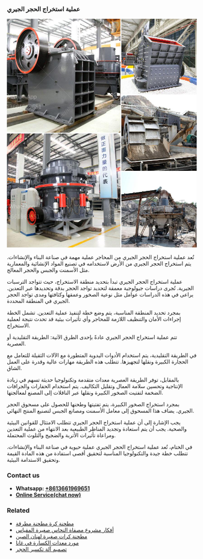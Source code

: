 <h3>عملية استخراج الحجر الجيري</h3><img src='1701852491.jpg' alt=''><p>تُعد عملية استخراج الحجر الجيري من المحاجر عملية مهمة في صناعة البناء والإنشاءات. يتم استخراج الحجر الجيري من الأرض لاستخدامه في تصنيع المواد الإنشائية والمعمارية مثل الأسمنت والجبس والحجر المعالج.</p><p>عملية استخراج الحجر الجيري تبدأ بتحديد منطقة الاستخراج، حيث تتواجد الترسبات الجيرية. تُجرى دراسات جيولوجية معمقة لتحديد تواجد الحجر بدقة وتحديدها عبر التعدين. يراعى في هذه الدراسات عوامل مثل نوعية الصخور وعمقها وكثافتها ومدى تواجد الحجر الجيري في المنطقة المحددة.</p><p>بمجرد تحديد المنطقة المناسبة، يتم وضع خطة لتنفيذ عملية التعدين. تشمل الخطة إجراءات الأمان والتنظيف اللازمة للمحاجر وأي تأثيرات بيئية قد تحدث نتيجة لعملية الاستخراج.</p><p>تتم عملية استخراج الحجر الجيري عادةً بإحدى الطرق الآتية: الطريقة التقليدية أو العصرية.</p><p>في الطريقة التقليدية، يتم استخدام الأدوات اليدوية المتطورة مع الآلات الثقيلة للتعامل مع الحجارة الكبيرة ونقلها لتجهيزها. تتطلب هذه الطريقة مهارات عالية وقدرة على العمل الشاق.</p><p>بالمقابل، توفر الطريقة العصرية معدات متقدمة وتكنولوجيا حديثة تسهم في زيادة الإنتاجية وتحسين سلامة العمال وتقليل التكاليف. يتم استخدام الحفارات والجرافات الضخمة لتفتيت الصخور الكبيرة ونقلها عبر الناقلات إلى المصنع لمعالجتها.</p><p>بمجرد استخراج الصخور الكبيرة، يتم تفتيتها وطحنها للحصول على مسحوق الحجر الجيري. يضاف هذا المسحوق إلى معامل الأسمنت ومصانع الجبس لتصنيع المنتج النهائي.</p><p>يجب الإشارة إلى أن عملية استخراج الحجر الجيري تتطلب الامتثال للقوانين البيئية والصحية. يجب أن يتم استعادة وتجديد المناظر الطبيعية بعد الانتهاء من عملية التعدين ومراعاة تأثيرات الأتربة والضجيج والتلوث المحتملة.</p><p>في الختام، تُعد عملية استخراج الحجر الجيري عملية حيوية في صناعة البناء والإنشاءات. تتطلب خطة جيدة والتكنولوجيا المناسبة لتحقيق أقصى استفادة من هذه المادة القيمة وتحقيق الاستدامة البيئية.</p><h3>Contact us</h3><ul><li><strong>Whatsapp:&nbsp;<a href="https://wa.me/8613661969651">+8613661969651</a></strong></li><li><a href="https://swt.shibang-china.com/?git&amp;zhl&amp;عملية استخراج الحجر الجيري"><strong>Online Service(chat now)</strong></a></li></ul><h3>Related</h3><ul><li><a href='مطحنة كرة مطحنة مطرقة.md'>مطحنة كرة مطحنة مطرقة</a></li><li><a href='أفكار مشروع مصفاة النحاس صغيرة المقياس.md'>أفكار مشروع مصفاة النحاس صغيرة المقياس</a></li><li><a href='مطحنة كرات صغيرة لهنان الصين.md'>مطحنة كرات صغيرة لهنان الصين</a></li><li><a href='مورد معدات الكسارة في غانا.md'>مورد معدات الكسارة في غانا</a></li><li><a href='تصميم آلة تكسير الحجر.md'>تصميم آلة تكسير الحجر</a></li></ul>